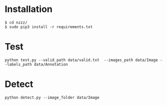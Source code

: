 # Installation

```
$ cd nzzz/
$ sudo pip3 install -r requirements.txt
```

# Test

```
python test.py --valid_path data/valid.txt  --images_path data/Image --labels_path data/Annotation
```

# Detect

```
python detect.py --image_folder data/Image
```

